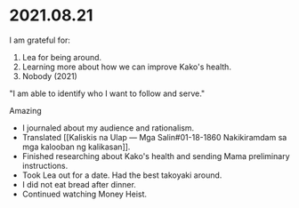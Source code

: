 # 2021.08.21

I am grateful for:

1. Lea for being around.
2. Learning more about how we can improve Kako's health.
3. Nobody (2021)

"I am able to identify who I want to follow and serve."

Amazing

- I journaled about my audience and rationalism.
- Translated [[Kaliskis na Ulap — Mga Salin#01-18-1860 Nakikiramdam sa mga kalooban ng kalikasan]].
- Finished researching about Kako's health and sending Mama preliminary instructions.
- Took Lea out for a date. Had the best takoyaki around.
- I did not eat bread after dinner.
- Continued watching Money Heist.

